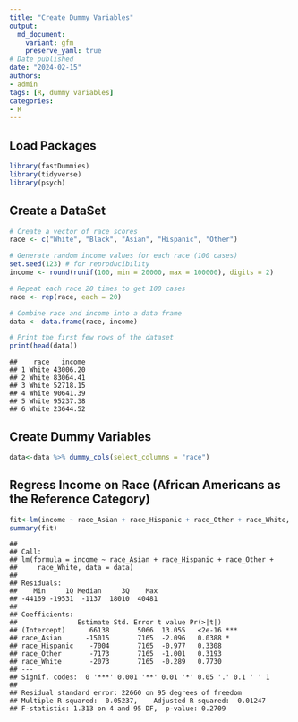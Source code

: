 ```yaml
---
title: "Create Dummy Variables"
output:
  md_document:
    variant: gfm
    preserve_yaml: true
# Date published
date: "2024-02-15"
authors: 
- admin
tags: [R, dummy variables]
categories: 
- R
---
```


## Load Packages

``` r
library(fastDummies)
library(tidyverse)
library(psych)
```

## Create a DataSet

``` r
# Create a vector of race scores
race <- c("White", "Black", "Asian", "Hispanic", "Other")

# Generate random income values for each race (100 cases)
set.seed(123) # for reproducibility
income <- round(runif(100, min = 20000, max = 100000), digits = 2)

# Repeat each race 20 times to get 100 cases
race <- rep(race, each = 20)

# Combine race and income into a data frame
data <- data.frame(race, income)

# Print the first few rows of the dataset
print(head(data))
```

    ##    race   income
    ## 1 White 43006.20
    ## 2 White 83064.41
    ## 3 White 52718.15
    ## 4 White 90641.39
    ## 5 White 95237.38
    ## 6 White 23644.52

## Create Dummy Variables

``` r
data<-data %>% dummy_cols(select_columns = "race")
```

## Regress Income on Race (African Americans as the Reference Category)

``` r
fit<-lm(income ~ race_Asian + race_Hispanic + race_Other + race_White, data=data)
summary(fit)
```

    ## 
    ## Call:
    ## lm(formula = income ~ race_Asian + race_Hispanic + race_Other + 
    ##     race_White, data = data)
    ## 
    ## Residuals:
    ##    Min     1Q Median     3Q    Max 
    ## -44169 -19531  -1137  18010  40481 
    ## 
    ## Coefficients:
    ##               Estimate Std. Error t value Pr(>|t|)    
    ## (Intercept)      66138       5066  13.055   <2e-16 ***
    ## race_Asian      -15015       7165  -2.096   0.0388 *  
    ## race_Hispanic    -7004       7165  -0.977   0.3308    
    ## race_Other       -7173       7165  -1.001   0.3193    
    ## race_White       -2073       7165  -0.289   0.7730    
    ## ---
    ## Signif. codes:  0 '***' 0.001 '**' 0.01 '*' 0.05 '.' 0.1 ' ' 1
    ## 
    ## Residual standard error: 22660 on 95 degrees of freedom
    ## Multiple R-squared:  0.05237,    Adjusted R-squared:  0.01247 
    ## F-statistic: 1.313 on 4 and 95 DF,  p-value: 0.2709
